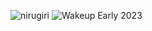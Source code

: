 ![nirugiri](https://img.shields.io/static/v1?label=nirugiri&message=1300706&color=ff69b4)
![Wakeup Early 2023](https://img.shields.io/badge/Wakeup_Early_2023-30/32-blue)
